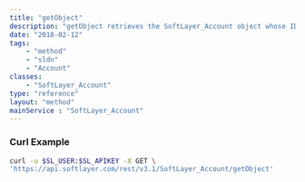 ```yaml
---
title: "getObject"
description: "getObject retrieves the SoftLayer_Account object whose ID number corresponds to the ID number of the init parameter passed to the SoftLayer_Account service. You can only retrieve the account that your portal user is assigned to. "
date: "2018-02-12"
tags:
    - "method"
    - "sldn"
    - "Account"
classes:
    - "SoftLayer_Account"
type: "reference"
layout: "method"
mainService : "SoftLayer_Account"
---
```


### Curl Example
```bash
curl -u $SL_USER:$SL_APIKEY -X GET \
'https://api.softlayer.com/rest/v3.1/SoftLayer_Account/getObject'
```
